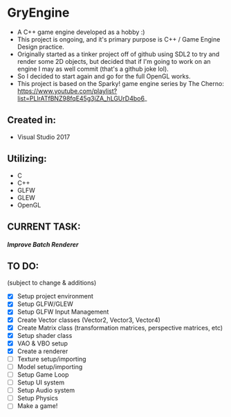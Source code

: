 # GryEngine

- A C++ game engine developed as a hobby :)
- This project is ongoing, and it's primary purpose is C++ / Game Engine Design practice.
- Originally started as a tinker project off of github using SDL2 to try and render some 2D objects, but decided that if I'm going to work on an engine I may as well commit (that's a github joke lol).
- So I decided to start again and go for the full OpenGL works.
- This project is based on the Sparky! game engine series by The Cherno: https://www.youtube.com/playlist?list=PLlrATfBNZ98fqE45g3jZA_hLGUrD4bo6_

## Created in:
- Visual Studio 2017

## Utilizing:
- C
- C++
- GLFW
- GLEW
- OpenGL

## CURRENT TASK:
##### Improve Batch Renderer

## TO DO:
(subject to change & additions)
- [x] Setup project environment
- [x] Setup GLFW/GLEW
- [x] Setup GLFW Input Management
- [x] Create Vector classes (Vector2, Vector3, Vector4)
- [x] Create Matrix class (transformation matrices, perspective matrices, etc)
- [x] Setup shader class
- [x] VAO & VBO setup
- [x] Create a renderer
- [ ] Texture setup/importing
- [ ] Model setup/importing
- [ ] Setup Game Loop
- [ ] Setup UI system
- [ ] Setup Audio system
- [ ] Setup Physics
- [ ] Make a game!
